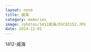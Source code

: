 ```yaml
---
layout: none
title: 威海
category: memories
image: /photos/1412威海/DSC03152.JPG
date: 2014-12-01
---
```

1412-威海